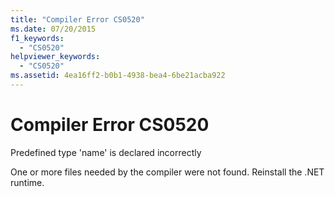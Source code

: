 ```yaml
---
title: "Compiler Error CS0520"
ms.date: 07/20/2015
f1_keywords: 
  - "CS0520"
helpviewer_keywords: 
  - "CS0520"
ms.assetid: 4ea16ff2-b0b1-4938-bea4-6be21acba922
---
```

# Compiler Error CS0520
Predefined type 'name' is declared incorrectly  
  
 One or more files needed by the compiler were not found. Reinstall the .NET runtime.

